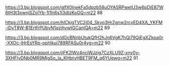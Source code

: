 https://3.bp.blogspot.com/glfX0InekFa5dpzb58uOYASRPwetU3w6pDjE87W6tH3t3xwnjSZolYb-1I1Iji6s1i3dIzKoGQ=m22 88

https://3.bp.blogspot.com/hICkjgTVC2j04_Skyo3HrZgnw2rcyED4XA_YKFM-iDyT8W-B1ErtfrPUbyN1qzjhywtGCanIQA=m22 89

https://3.bp.blogspot.com/dGcBNnbUtukQfH2hJn6VgK7hQi79QjEgXZkpa0r-XXOc-lHrEsYRp-ophIkuj789RFASu0r4yg=m22 90

https://3.bp.blogspot.com/jiFK2lWz4nciWJzig7CzXLU9Z-xnv0y-3XHFIyDNb0MR9MIgSo_Ia_KHbtyHBET9FM_q6YUewg=m22 91
